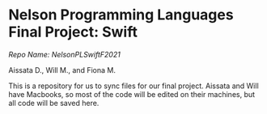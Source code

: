 # Nelson Programming Languages Final Project: Swift
*Repo Name: NelsonPLSwiftF2021*

Aissata D., Will M., and Fiona M.

This is a repository for us to sync files for our final project. Aissata and Will have Macbooks, so most of the code will be edited on their machines, but all code will be saved here.
